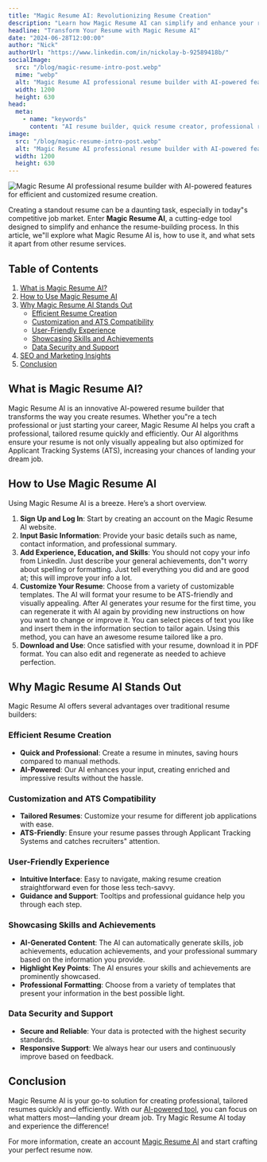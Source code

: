 ```yaml
---
title: "Magic Resume AI: Revolutionizing Resume Creation"
description: "Learn how Magic Resume AI can simplify and enhance your resume-building process with AI-powered efficiency."
headline: "Transform Your Resume with Magic Resume AI"
date: "2024-06-28T12:00:00"
author: "Nick"
authorUrl: "https://www.linkedin.com/in/nickolay-b-92589418b/"
socialImage:
  src: "/blog/magic-resume-intro-post.webp"
  mime: "webp"
  alt: "Magic Resume AI professional resume builder with AI-powered features for efficient and customized resume creation"
  width: 1200
  height: 630
head:
  meta:
    - name: "keywords"
      content: "AI resume builder, quick resume creator, professional resume generator, customizable resume templates, ATS friendly resume builder, efficient resume building solutions, tech professionals resume tools, secure resume builder, resume highlighting skills"
image:
  src: "/blog/magic-resume-intro-post.webp"
  alt: "Magic Resume AI professional resume builder with AI-powered features for efficient and customized resume creation"
  width: 1200
  height: 630
---
```


![Magic Resume AI professional resume builder with AI-powered features for efficient and customized resume creation.](/blog/magic-resume-intro-post.webp)

Creating a standout resume can be a daunting task, especially in today"s competitive job market. Enter **Magic Resume AI**, a cutting-edge tool designed to simplify and enhance the resume-building process. In this article, we"ll explore what Magic Resume AI is, how to use it, and what sets it apart from other resume services.

## Table of Contents

1. [What is Magic Resume AI?](#what-is-magic-resume-ai)
2. [How to Use Magic Resume AI](#how-to-use-magic-resume-ai)
3. [Why Magic Resume AI Stands Out](#why-magic-resume-ai-stands-out)
   - [Efficient Resume Creation](#efficient-resume-creation)
   - [Customization and ATS Compatibility](#customization-and-ats-compatibility)
   - [User-Friendly Experience](#user-friendly-experience)
   - [Showcasing Skills and Achievements](#showcasing-skills-and-achievements)
   - [Data Security and Support](#data-security-and-support)
4. [SEO and Marketing Insights](#seo-and-marketing-insights)
5. [Conclusion](#conclusion)

## What is Magic Resume AI?

Magic Resume AI is an innovative AI-powered resume builder that transforms the way you create resumes. Whether you"re a tech professional or just starting your career, Magic Resume AI helps you craft a professional, tailored resume quickly and efficiently. Our AI algorithms ensure your resume is not only visually appealing but also optimized for Applicant Tracking Systems (ATS), increasing your chances of landing your dream job.

## How to Use Magic Resume AI

Using Magic Resume AI is a breeze. Here’s a short overview.
<!-- For a more detailed example, read our post [How to Use Magic Resume AI with Maximum Results](/how-to-use-magic-resume-ai). -->

1. **Sign Up and Log In**: Start by creating an account on the Magic Resume AI website.
2. **Input Basic Information**: Provide your basic details such as name, contact information, and professional summary.
3. **Add Experience, Education, and Skills**: You should not copy your info from LinkedIn. Just describe your general achievements, don"t worry about spelling or formatting. Just tell everything you did and are good at; this will improve your info a lot.
4. **Customize Your Resume**: Choose from a variety of customizable templates. The AI will format your resume to be ATS-friendly and visually appealing. After AI generates your resume for the first time, you can regenerate it with AI again by providing new instructions on how you want to change or improve it. You can select pieces of text you like and insert them in the information section to tailor again. Using this method, you can have an awesome resume tailored like a pro.
5. **Download and Use**: Once satisfied with your resume, download it in PDF format. You can also edit and regenerate as needed to achieve perfection.

## Why Magic Resume AI Stands Out

Magic Resume AI offers several advantages over traditional resume builders:

### Efficient Resume Creation

- **Quick and Professional**: Create a resume in minutes, saving hours compared to manual methods.
- **AI-Powered**: Our AI enhances your input, creating enriched and impressive results without the hassle.

### Customization and ATS Compatibility

- **Tailored Resumes**: Customize your resume for different job applications with ease.
- **ATS-Friendly**: Ensure your resume passes through Applicant Tracking Systems and catches recruiters" attention.

### User-Friendly Experience

- **Intuitive Interface**: Easy to navigate, making resume creation straightforward even for those less tech-savvy.
- **Guidance and Support**: Tooltips and professional guidance help you through each step.

### Showcasing Skills and Achievements

- **AI-Generated Content**: The AI can automatically generate skills, job achievements, education achievements, and your professional summary based on the information you provide.
- **Highlight Key Points**: The AI ensures your skills and achievements are prominently showcased.
- **Professional Formatting**: Choose from a variety of templates that present your information in the best possible light.

### Data Security and Support

- **Secure and Reliable**: Your data is protected with the highest security standards.
- **Responsive Support**: We always hear our users and continuously improve based on feedback.

## Conclusion

Magic Resume AI is your go-to solution for creating professional, tailored resumes quickly and efficiently. With our [AI-powered tool](https://softgist.com), you can focus on what matters most—landing your dream job. Try Magic Resume AI today and experience the difference!

For more information, create an account [Magic Resume AI](https://www.magic-resume.ai/auth) and start crafting your perfect resume now.
